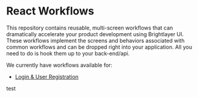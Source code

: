 # React Workflows
This repository contains reusable, multi-screen workflows that can dramatically accelerate your product development using Brightlayer UI. These workflows implement the screens and behaviors associated with common workflows and can be dropped right into your application. All you need to do is hook them up to your back-end/api.

We currently have workflows available for:
-   [Login & User Registration](/login-workflow)

test
